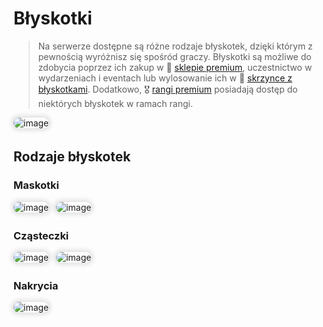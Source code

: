 <style>
img:not(.medium-zoom-image--opened):not(.navbar-link-icon) {
    max-width: 450px; /* Maksymalna szerokość */
    max-height: 450px; /* Maksymalna wysokość */
    width: auto; /* Automatyczna szerokość */
    height: auto; /* Automatyczna wysokość */
    object-fit: contain; /* Dopasowanie bez przycinania */
    margin: 0 8px 4px 0;
    box-shadow: 0 0 6px 4px rgba(0, 0, 0, .1);
    border-radius: 10px;
}
</style>

# Błyskotki

> Na serwerze dostępne są różne rodzaje błyskotek, dzięki którym z pewnością wyróżnisz się spośród graczy. Błyskotki są możliwe do zdobycia poprzez ich zakup w 🏪 [sklepie premium](/shops), uczestnictwo w wydarzeniach i eventach lub wylosowanie ich w 🎁 [skrzynce z błyskotkami](/crates). Dodatkowo, 🎖️ [rangi premium](/ranks) posiadają dostęp do niektórych błyskotek w ramach rangi.

![image](/pages/images/cosmetics/cosmetics-main.webp)

## Rodzaje błyskotek
### Maskotki

![image](/pages/images/cosmetics/cosmetics-mascots-1.webp)
![image](/pages/images/cosmetics/cosmetics-mascots-2.webp)

### Cząsteczki

![image](/pages/images/cosmetics/cosmetics-particles-1.webp)
![image](/pages/images/cosmetics/cosmetics-particles-2.webp)

### Nakrycia

![image](/pages/images/battletowers/bt_level.webp)
